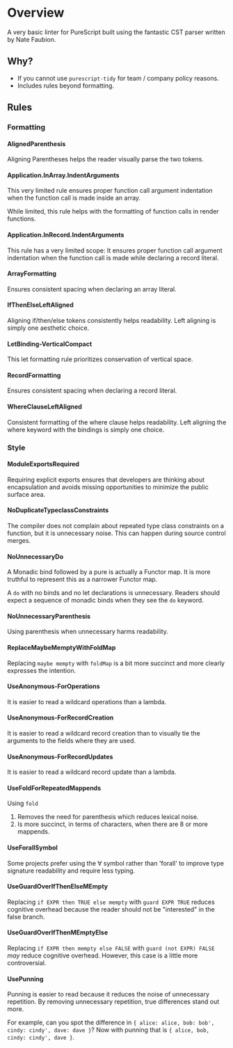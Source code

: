 # Overview

A very basic linter for PureScript built using the fantastic CST parser written by Nate Faubion.

## Why?

- If you cannot use `purescript-tidy` for team / company policy reasons.
- Includes rules beyond formatting.

## Rules

### Formatting

#### AlignedParenthesis

Aligning Parentheses helps the reader visually parse the two tokens.

#### Application.InArray.IndentArguments

This very limited rule ensures proper function call argument indentation when the function call is made inside an array.

While limited, this rule helps with the formatting of function calls in render functions.

#### Application.InRecord.IndentArguments

This rule has a very limited scope: It ensures proper function call argument indentation when the function call is made while declaring a record literal.

#### ArrayFormatting

Ensures consistent spacing when declaring an array literal.

#### IfThenElseLeftAligned

Aligning if/then/else tokens consistently helps readability. Left aligning is simply one aesthetic choice.

#### LetBinding-VerticalCompact

This let formatting rule prioritizes conservation of vertical space.

#### RecordFormatting

Ensures consistent spacing when declaring a record literal.

#### WhereClauseLeftAligned

Consistent formatting of the where clause helps readability. Left aligning the where keyword with the bindings is simply one choice.

### Style

#### ModuleExportsRequired

Requiring explicit exports ensures that developers are thinking about encapsulation and avoids missing opportunities to minimize the public surface area.

#### NoDuplicateTypeclassConstraints

The compiler does not complain about repeated type class constraints on a function, but it is unnecessary noise. This can happen during source control merges.

#### NoUnnecessaryDo

A Monadic bind followed by a pure is actually a Functor map. It is more truthful to represent this as a narrower Functor map.

A `do` with no binds and no let declarations is unnecessary. Readers should expect a sequence of monadic binds when they see the `do` keyword.

#### NoUnnecessaryParenthesis

Using parenthesis when unnecessary harms readability.

#### ReplaceMaybeMemptyWithFoldMap

Replacing `maybe mempty` with `foldMap` is a bit more succinct and more clearly expresses the intention.

#### UseAnonymous-ForOperations

It is easier to read a wildcard operations than a lambda.

#### UseAnonymous-ForRecordCreation

It is easier to read a wildcard record creation than to visually tie the arguments to the fields where they are used.

#### UseAnonymous-ForRecordUpdates

It is easier to read a wildcard record update than a lambda.

#### UseFoldForRepeatedMappends

Using `fold`

1. Removes the need for parenthesis which reduces lexical noise.
2. Is more succinct, in terms of characters, when there are 8 or more mappends.

#### UseForallSymbol

Some projects prefer using the ∀ symbol rather than 'forall' to improve type signature readability and require less typing.

#### UseGuardOverIfThenElseMEmpty

Replacing `if EXPR then TRUE else mempty` with `guard EXPR TRUE` reduces cognitive overhead because the reader should not be "interested" in the false branch.

#### UseGuardOverIfThenMEmptyElse

Replacing `if EXPR then mempty else FALSE` with `guard (not EXPR) FALSE` _may_ reduce cognitive overhead. However, this case is a little more controversial.

#### UsePunning

Punning is easier to read because it reduces the noise of unnecessary repetition. By removing unnecessary repetition, true differences stand out more.

For example, can you spot the difference in `{ alice: alice, bob: bob', cindy: cindy', dave: dave }`?
Now with punning that is `{ alice, bob, cindy: cindy', dave }`.
